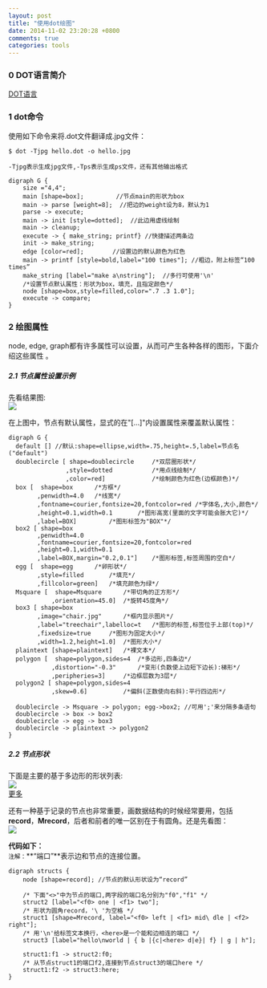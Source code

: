 ```yaml
---
layout: post
title: "使用dot绘图"
date: 2014-11-02 23:20:28 +0800
comments: true
categories: tools
---
```


### 0 DOT语言简介

[DOT语言](http://cosail.github.io/blog/2014/10/31/dotyu-yan/)

### 1 dot命令

使用如下命令来将.dot文件翻译成.jpg文件：
```
$ dot -Tjpg hello.dot -o hello.jpg
```
`-Tjpg表示生成jpg文件,-Tps表示生成ps文件，还有其他输出格式`

```
digraph G {
	size ="4,4";
	main [shape=box];         //节点main的形状为box
	main -> parse [weight=8];  //把边的weight设为8，默认为1
	parse -> execute;
	main -> init [style=dotted];  //此边用虚线绘制
	main -> cleanup;
	execute -> { make_string; printf} //快捷描述两条边
	init -> make_string;
	edge [color=red];        //设置边的默认颜色为红色
	main -> printf [style=bold,label="100 times"]; //粗边，附上标签“100 times”
	make_string [label="make a\nstring"];  //多行可使用'\n'
	/*设置节点默认属性：形状为box，填充，且指定颜色*/
	node [shape=box,style=filled,color=".7 .3 1.0"]; 
	execute -> compare;
}
```

### 2 绘图属性

node, edge, graph都有许多属性可以设置，从而可产生各种各样的图形，下面介绍这些属性 。

##### 2.1 节点属性设置示例

先看结果图:  
![](http://cosail.github.io/images/2.1.node.jpg")  

在上图中，节点有默认属性，显式的在"[...]"内设置属性来覆盖默认属性：

```
digraph G {
  default [] //默认:shape=ellipse,width=.75,height=.5,label=节点名("default")
  doublecircle [ shape=doublecircle    	/*双层圈形状*/
				,style=dotted			/*用点线绘制*/
				,color=red]				/*绘制颜色为红色(边框颜色)*/
  box [  shape=box		/*方框*/
		,penwidth=4.0	/*线宽*/
		,fontname=courier,fontsize=20,fontcolor=red	/*字体名,大小,颜色*/
		,height=0.1,width=0.1		/*图形高宽(里面的文字可能会胀大它)*/
		,label=BOX]			/*图形标签为"BOX"*/
  box2 [ shape=box
		,penwidth=4.0
		,fontname=courier,fontsize=20,fontcolor=red
		,height=0.1,width=0.1
		,label=BOX,margin="0.2,0.1"]	/*图形标签,标签周围的空白*/
  egg [  shape=egg		/*卵形状*/
		,style=filled		/*填充*/
		,fillcolor=green]	/*填充颜色为绿*/
  Msquare [  shape=Msquare		/*带切角的正方形*/
			,orientation=45.0]	/*旋转45度角*/
  box3 [ shape=box	
		,image="chair.jpg"		/*框内显示图片*/
        ,label="treechair",labelloc=t	/*图形的标签,标签位于上部(top)*/
		,fixedsize=true		/*图形为固定大小*/
		,width=1.2,height=1.0]	/*图形大小*/
  plaintext [shape=plaintext]	/*裸文本*/
  polygon [  shape=polygon,sides=4	/*多边形,四条边*/
			,distortion="-0.3"		/*变形(负数使上边短下边长):梯形*/
			,peripheries=3]		/*边框层数为3层*/
  polygon2 [ shape=polygon,sides=4
			,skew=0.6]			/*偏斜(正数使向右斜):平行四边形*/

  doublecircle -> Msquare -> polygon; egg->box2; //可用';'来分隔多条语句
  doublecircle -> box -> box2
  doublecircle -> egg -> box3
  doublecircle -> plaintext -> polygon2
}
```

##### 2.2 节点形状

下面是主要的基于多边形的形状列表:  
![](http://cosail.github.io/images/2.2-1.jpg")  
[更多](http://www.graphviz.org/doc/info/shapes.html)

还有一种基于记录的节点也非常重要，画数据结构的时候经常要用，包括**record**，**Mrecord**，后者和前者的唯一区别在于有圆角。还是先看图：  
![](http://cosail.github.io/images/2.2-2.jpg")  

**代码如下：**  
`注解：`**“端口”**表示边和节点的连接位置。  
```
digraph structs { 
	node [shape=record]; //节点的默认形状设为“record”

	/* 下面"<>"中为节点的端口,两字段的端口名分别为"f0","f1" */
	struct2 [label="<f0> one | <f1> two"];
	/* 形状为圆角record，'\ '为空格 */
	struct1 [shape=Mrecord, label="<f0> left | <f1> mid\ dle | <f2> right"]; 
	/* 用'\n'给标签文本换行，<here>是一个能和边相连的端口 */
	struct3 [label="hello\nworld | { b |{c|<here> d|e}| f} | g | h"]; 

	struct1:f1 -> struct2:f0; 
	/* 从节点struct1的端口f2,连接到节点struct3的端口here */
	struct1:f2 -> struct3:here; 
} 
```


